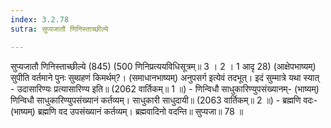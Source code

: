 ```yaml
---
index: 3.2.78
sutra: सुप्यजातौ णिनिस्ताच्छील्ये

---
```

सुप्यजातौ णिनिस्ताच्छील्ये (845) (500 णिनिप्रत्ययविधिसूत्रम्॥ 3 । 2 । 1 आदृ 28) (आक्षेपभाष्यम्) सुपीति वर्तमाने पुनः सुब्ग्रहणं किमर्थम्?। (समाधानभाष्यम्) अनुपसर्ग इत्येवं तदभूत्। इदं सुम्मात्रे यथा स्यात् - उदासारिण्यः प्रत्यासारिण्य इति॥ (2062 वार्तिकम्॥ 1 ॥) - णिन्विधौ साधुकारिण्युपसंख्यानम्- (भाष्यम्) णिन्विधौ साधुकारिण्युपसंख्यानं कर्तव्यम्। साधुकारी साधुदायी॥ (2063 वार्तिकम्॥ 2 ॥) - ब्रह्मणि वदः- (भाष्यम्) ब्रह्मणि वद उपसंख्यानं कर्तव्यम्। ब्रह्मवादिनो वदन्ति॥ सुप्यजा॥ 78 ॥